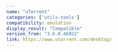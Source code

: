 ```yaml
---
name: "uTorrent"
categories: ['utils-tools']
compatibility: emulation
display_result: "Compatible"
version_from: "3.6.0.46922"
link: https://www.utorrent.com/desktop/
---
```


